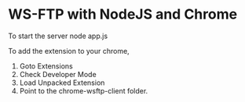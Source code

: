 # WS-FTP with NodeJS and Chrome

To start the server
	node app.js

To add the extension to your chrome,
1.	Goto Extensions
2.	Check Developer Mode
3.	Load Unpacked Extension
4.	Point to the chrome-wsftp-client folder.